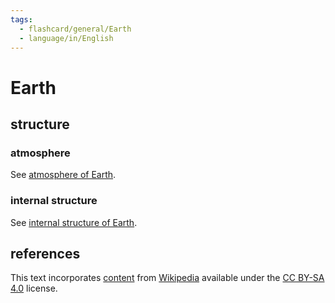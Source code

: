 ```yaml
---
tags:
  - flashcard/general/Earth
  - language/in/English
---
```


# Earth

## structure

### atmosphere

See [atmosphere of Earth](atmosphere%20of%20Earth.md).

### internal structure

See [internal structure of Earth](internal%20structure%20of%20Earth.md).

## references

This text incorporates [content](https://en.wikipedia.org/wiki/Earth) from [Wikipedia](Wikipedia.md) available under the [CC BY-SA 4.0](https://creativecommons.org/licenses/by-sa/4.0/) license.
